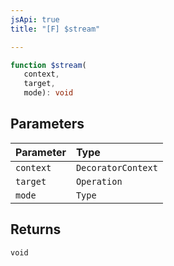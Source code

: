 ```yaml
---
jsApi: true
title: "[F] $stream"

---
```

```ts
function $stream(
   context, 
   target, 
   mode): void
```

## Parameters

| Parameter | Type |
| :------ | :------ |
| `context` | `DecoratorContext` |
| `target` | `Operation` |
| `mode` | `Type` |

## Returns

`void`
